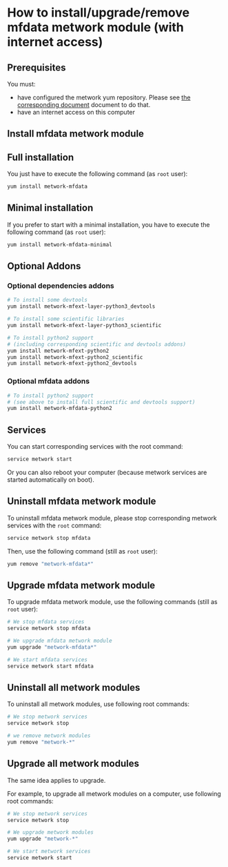 # How to install/upgrade/remove mfdata metwork module (with internet access)

[//]: # (automatically generated from https://github.com/metwork-framework/resources/blob/master/cookiecutter/_%7B%7Bcookiecutter.repo%7D%7D/.metwork-framework/install_a_metwork_package.md)

## Prerequisites

You must:

- have configured the metwork yum repository. Please see [the corresponding document](configure_metwork_repo.md) document to do that.
- have an internet access on this computer

## Install mfdata metwork module

## Full installation

You just have to execute the following command (as `root` user):

```bash
yum install metwork-mfdata
```

## Minimal installation

If you prefer to start with a minimal installation, you have to execute the following command
(as `root` user):

```bash
yum install metwork-mfdata-minimal
```

## Optional Addons

### Optional dependencies addons

```bash
# To install some devtools
yum install metwork-mfext-layer-python3_devtools

# To install some scientific libraries
yum install metwork-mfext-layer-python3_scientific

# To install python2 support
# (including corresponding scientific and devtools addons)
yum install metwork-mfext-python2
yum install metwork-mfext-python2_scientific
yum install metwork-mfext-python2_devtools
```




### Optional mfdata addons

```bash
# To install python2 support
# (see above to install full scientific and devtools support)
yum install metwork-mfdata-python2
```



## Services

You can start corresponding services with the root command:

```bash
service metwork start
```

Or you can also reboot your computer (because metwork services are started automatically on boot).



## Uninstall mfdata metwork module


To uninstall mfdata metwork module, please stop corresponding metwork services with the `root` command:

```bash
service metwork stop mfdata
```

Then, use the following command (still as `root` user):


```bash
yum remove "metwork-mfdata*"
```

## Upgrade mfdata metwork module

To upgrade mfdata metwork module, use the following commands (still as `root` user):


```bash
# We stop mfdata services
service metwork stop mfdata
```


```bash
# We upgrade mfdata metwork module
yum upgrade "metwork-mfdata*"
```


```bash
# We start mfdata services
service metwork start mfdata
```


## Uninstall all metwork modules

To uninstall all metwork modules, use following root commands:

```bash
# We stop metwork services
service metwork stop

# we remove metwork modules
yum remove "metwork-*"
```

## Upgrade all metwork modules

The same idea applies to upgrade.

For example, to upgrade all metwork modules on a computer, use following root commands:

```bash
# We stop metwork services
service metwork stop

# We upgrade metwork modules
yum upgrade "metwork-*"

# We start metwork services
service metwork start
```
